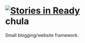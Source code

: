 [![Stories in Ready](https://badge.waffle.io/stephcook22/chula.png?label=ready)](https://waffle.io/stephcook22/chula)  
chula
=====

Small blogging/website framework.
